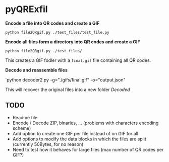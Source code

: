 # pyQRExfil

**Encode a file into QR codes and create a GIF**

`python file2QRgif.py ./test_files/test_file.py`

**Encode all files form a directory into QR codes and create a GIF**

`python file2QRgif.py ./test_files/`

This creates a GIF fodler with a `final.gif` file containing all QR codes.

**Decode and reassemble files**

`python decoder2.py -g="./gifs/final.gif" -o="output.json"

This will recover the original files into a new folder *Decoded* 


## TODO 
- Readme file
- Encode / Decode ZIP, binaries, ... (problems with characters encoding scheme)
- Add option to create one GIF per file instead of on GIF for all
- Add options to modify the data blocks in which the files are split (currently 50Bytes, for no reason)
- Need to test how it behaves for large files (max number of QR codes per GIF?)
